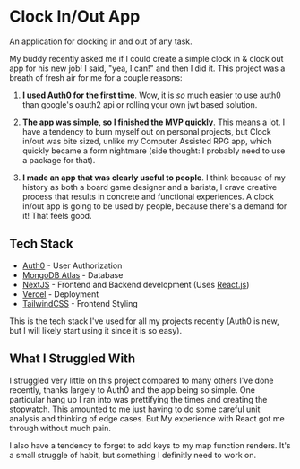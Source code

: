 # Clock In/Out App

An application for clocking in and out of any task.

My buddy recently asked me if I could create a simple clock in & clock out app for his new job! I said, "yea, I can!" and then I did it. This project was a breath of fresh air for me for a couple reasons:

1. **I used Auth0 for the first time**. Wow, it is _so_ much easier to use auth0 than google's oauth2 api or rolling your own jwt based solution.

2. **The app was simple, so I finished the MVP quickly**. This means a lot. I have a tendency to burn myself out on personal projects, but Clock in/out was bite sized, unlike my Computer Assisted RPG app, which quickly became a form nightmare (side thought: I probably need to use a package for that).

3. **I made an app that was clearly useful to people**. I think because of my history as both a board game designer and a barista, I crave creative process that results in concrete and functional experiences. A clock in/out app is going to be used by people, because there's a demand for it! That feels good.

## Tech Stack

- [Auth0](https://auth0.com/) - User Authorization
- [MongoDB Atlas](https://www.mongodb.com/) - Database
- [NextJS](https://nextjs.org/) - Frontend and Backend development (Uses [React.js](https://reactjs.org/))
- [Vercel](https://vercel.com/) - Deployment
- [TailwindCSS](https://tailwindcss.com/) - Frontend Styling

This is the tech stack I've used for all my projects recently (Auth0 is new, but I will likely start using it since it is so easy).

## What I Struggled With

I struggled very little on this project compared to many others I've done recently, thanks largely to Auth0 and the app being so simple. One particular hang up I ran into was prettifying the times and creating the stopwatch. This amounted to me just having to do some careful unit analysis and thinking of edge cases. But My experience with React got me through without much pain.

I also have a tendency to forget to add keys to my map function renders. It's a small struggle of habit, but something I definitly need to work on.
